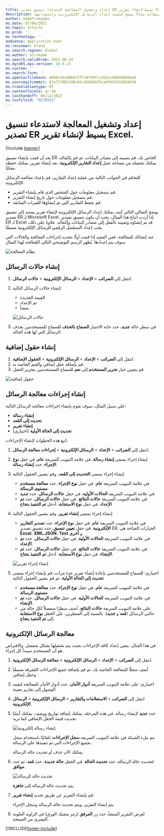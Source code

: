 ```yaml
---
title: إعداد وتشغيل المعالجة لاستدعاء تنسيق تصدير ER بسيط لإنشاء تقرير Excel.
description: تقدم هذه المقالة مثالاً يوضح كيفية إعداد الرسائل الإلكترونية واستخدامها.
author: AdamTrukawka
ms.date: 07/06/2021
ms.topic: article
ms.prod: ''
ms.technology: ''
audience: Application User
ms.reviewer: kfend
ms.search.region: Global
ms.author: atrukawk
ms.search.validFrom: 2021-06-24
ms.dyn365.ops.version: 10.0.21
ms.custom: ''
ms.search.form: ''
ms.openlocfilehash: 6090c45a98b672f718f89fc1d2e1c060498bb8a0
ms.sourcegitcommit: 87e727005399c82cbb6509f5ce9fb33d18928d30
ms.translationtype: HT
ms.contentlocale: ar-SA
ms.lasthandoff: 08/12/2022
ms.locfileid: "9279322"
---
```

# <a name="set-up-and-run-processing-to-call-a-simple-exporting-er-format-to-generate-an-excel-report"></a>إعداد وتشغيل المعالجة لاستدعاء تنسيق تصدير ER بسيط لإنشاء تقرير Excel.

[!include [banner](../includes/banner.md)]

بعد أن قمت بإنشاء تنسيق ER الخاص بك، قم بتعيينه إلى مصادر البيانات، ثم قم بإكماله، يمكنك تشغيله من مساحة عمل **إعداد التقارير الإلكترونية**. بعد إنشاء تقرير، يمكنك حفظه محليًا.

للتحكم في الجوانب التالية من عملية إعداد التقارير، قم بإعداد معالجة الرسائل الإلكترونية.

- قم بتسجيل معلومات حول الشخص الذي قام بإنشاء التقرير.
- قم بتسجيل معلومات حول تاريخ إنشاء التقرير.
- قم بحفظ التقارير التي تم إنشاؤها للفترات السابقة.

يوضح المثالي التالي كيف يمكنك إعداد الرسائل الإلكترونية لإنشاء تقرير يستند إلى تنسيق تصدير ER لـ Microsoft Excel. إذا أردت اتباع هذا المثال، يجب أن يكون تنسيق تصدير ER لـ Excel قد تم إنشاؤه وتعيينه بالفعل إلى مصادر البيانات وإكماله. علاوةً على ذلك، يجب إعداد التسلسل الرقمي للرسائل الإلكترونية مسبقًا.

عند إنشائك للمعالجة، فمن المفيد إذا قمت أولًا بتحديد إجراءات المعالجة والحالات التي سوف يتم إعدادها. يُظهر الرسم التوضيحي التالي المٌعالجة لهذا المثال.

![نظام المعالجة](media/processing-scheme.png)

## <a name="create-message-statuses"></a>إنشاء حالات الرسائل

1. انتقل إلى **الضرائب** \> **الإعداد** \> **الرسائل الإلكترونية** \> **حالات الرسائل**.
2. إنشاء حالات الرسائل التالية:

    - القيمة الجديدة
    - تم الإعداد
    - منشأ

    ![حالات الرسائل](media/message-statuses.png)

3. في سطر حالة **جديد**، حدد خانة الاختيار **السماح بالحذف** للسماح للمستخدمين بحذف الرسائل التي لها هذه الحالة.

## <a name="create-additional-fields"></a>إنشاء حقول إضافية

1. انتقل إلى **الضرائب** \> **الإعداد** \> **الرسائل الإلكترونية** \> **الحقول الإضافية**.
2. قم بإضافة حقل إضافي والقيم الخاصة به.
3. قم بتعيين خيار **تحرير المستخدم** إلى **نعم** للسماح للمستخدمين بتحرير الحقل.

![حقول إضافية](media/additional-fields.png)

## <a name="create-message-processing-actions"></a>إنشاء إجراءات معالجة الرسائل

على سبيل المثال، سوف تقوم بإنشاء إجراءات معالجة الرسائل التالية:

- **إنشاء رسالة**
- **تحديث إلى المُعد**
- **إنشاء تقرير**
- **تحديث إلى الحالة الأولية** (اختياري)

اتبع هذه الخطوات لإنشاء الإجراءات.

1. انتقل إلى **الضرائب** \> **الإعداد** \> **الرسائل الإلكترونية** \> **إجراءات معالجة الرسائل**.
2. إنشاء إجراء يسمى **إنشاء رسالة**. في علامة التبويب السريعة **عام**، في حقل **نوع الإجراء**، حدد **إنشاء رسالة**.
3. إنشاء إجراء يسمى **التحديث إلى المُعد**، وقم بتعيين الحقول التالية:

    - في علامة التبويب السريعة **عام**، في حقل **نوع الإجراء**، حدد **‏‫معالجة مستخدم مستوى الرسالة‬**.
    - في علامة التبويب السريعة **الحالات الأولية**، في حقل **حالات الرسائل**، حدد **جديد**.
    - في علامة التبويب السريعة **حالات النتائج**، في حقل **حالات الرسائل**، حدد **تم الإعداد**. في حقل **نوع الاستجابة**، أدخل **تم التنفيذ بنجاح**.

4. إنشاء إجراء يسمى **إنشاء تقرير**، وقم بتعيين الحقول التالية:

    - في علامة التبويب السريعة **عام**، في حقل **نوع الإجراء**، حدد **‏‫تصدير التقارير الإلكترونية‬**. في حقل **تعيين تنسيق**، حدد تنسيق تصدير ER. الخيارات المتاحة هي **Excel**، **XML**،**JSON**، **Text** و **أخرى**.
    - في علامة التبويب السريعة **الحالات الأولية**، في حقل **حالات الرسائل**، حدد **تم الإعداد**.
    - في علامة التبويب السريعة **حالات النتائج**، في حقل **حالات الرسائل**، حدد **تم الإنشاء**. في حقل **نوع الاستجابة**، أدخل **تم التنفيذ بنجاح**.

    ![إنشاء إجراء تقرير](media/generate-report-action.png)

5. اختياري: للسماح للمستخدمين بإعادة إنشاء تقرير عدة مرات، قم بإنشاء إجراء يسمى **تحديث إلى الحالة الأولية**، ثم قم بتعيين الحقول التالية:

    - في علامة التبويب السريعة **عام**، في حقل **نوع الإجراء**، حدد **‏‫معالجة مستخدم مستوى الرسالة‬**.
    - في علامة التبويب السريعة **الحالات الأولية**، في حقل **حالات الرسائل**، حدد **تم الإنشاء**.
    - على علامة التبويب السريعة **حالات النتائج‬**، أضف سطرًا منفصلاً لكل حالة من حالتي الرسائل (**مُعد‬** و **جديد**). بالنسبة إلى السطرين، عيّن الحقل **نوع الاستجابة** إلى **تم التنفيذ بنجاح‬**.

## <a name="electronic-message-processing"></a>معالجة الرسائل الإلكترونية

في هذا المثال، يتعين إعداد كافة الإجراءات بحيث يتم تشغيلها بشكل منفصل. والافتراض هو أن المستخدم سيبدأ كل إجراء.

1. انتقل إلى **الضرائب** \> **الإعداد** \> **الرسائل الإلكترونية** \> **معالجة الرسائل الإلكترونية**.
2. أضف سجلًا للمعالجة الخاصة بك، ثم قم بإضافة جميع الإجراءات المُعرفة مسبقًا وحقل إضافي.
3. اختياري: على علامة التبويب السريعة **أدوار الأمان**، حدد أدوار الأمان للمعالجة لتقييد الوصول إلى تقارير معينة.
4. انتقل إلى **الضرائب** \> **الاستعلامات والتقارير** \> **الرسائل الإلكترونية** \> **الرسائل الإلكترونية**.
5. حدد **جديد** لإنشاء رسالة. في هذه المرحلة، يمكنك إضافة تواريخ ووصف. يمكنك أيضًا تحديث قيمة الحقل الإضافي كما تريد.

    ![إنشاء رسالة إلكترونية](media/create-electronic-message.png)

    يتم ملء الشبكة في علامة التبويب السريعة **سجل الإجراءات** تلقائيًا باستخدام سجل بجميع الإجراءات التي تم تنفيذها على الرسالة.

    يمكنك الآن حذف أو تحديث حالة الرسالة. 

6. لتحديث حالة الرسالة، حدد **تحديث الحالة**. في الحقل **حالة جديدة**، حدد **مُعد**، ثم حدد **موافق**.

    ![تحديث حالة الرسالة](media/update-status.png)

    يتم تحديث حالة الرسالة إلى **جاهزة**.

7. قم بإنشاء التقرير عن طريق تحديد **إنشاء تقرير**.

    يتم إنشاء التقرير، ويتم تحديث حالة الرسالة وسجل الإجراء.

8. لعرض التقرير المنشأ، حدد زر **المرفق** (رمز مشبك الورق) في الزاوية العلوية اليسرى من الصفحة.

[!INCLUDE[footer-include](../../includes/footer-banner.md)]
